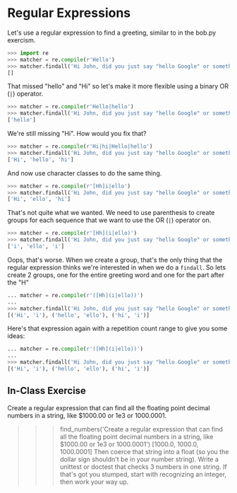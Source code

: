 # Regular Expressions

Let's use a regular expression to find a greeting, similar to in the bob.py exercism.

```python
>>> import re
>>> matcher = re.compile(r'Hello')
>>> matcher.findall('Hi John, did you just say "hello Google" or something?')
[]
```

That missed "hello" and "Hi" so let's make it more flexible using a binary OR (`|`) operator.

```python
>>> matcher = re.compile(r'Hello|hello')
>>> matcher.findall('Hi John, did you just say "hello Google" or something?')
['hello']
```

We're still missing "Hi".
How would you fix that?

```python
>>> matcher = re.compile(r'Hi|hi|Hello|hello')
>>> matcher.findall('Hi John, did you just say "hello Google" or something?')
['Hi', 'hello', 'hi']
```


And now use character classes to do the same thing.

```python
>>> matcher = re.compile(r'[Hh]i|ello')
>>> matcher.findall('Hi John, did you just say "hello Google" or something?')
['Hi', 'ello', 'hi']
```

That's not quite what we wanted.
We need to use parenthesis to create groups for each sequence that we want to use the OR (`|`) operator on.

```python
>>> matcher = re.compile(r'[Hh](i|ello)')
>>> matcher.findall('Hi John, did you just say "hello Google" or something?')
['i', 'ello', 'i']
```

Oops, that's worse.
When we create a group, that's the only thing that the regular expression thinks we're interested in when we do a `findall`.
So lets create 2 groups, one for the entire greeting word and one for the part after the "H"


```python
... matcher = re.compile(r'([Hh](i|ello))')
...
>>> matcher.findall('Hi John, did you just say "hello Google" or something?')
[('Hi', 'i'), ('hello', 'ello'), ('hi', 'i')]
```

Here's that expression again with a repetition count range to give you some ideas:


```python
... matcher = re.compile(r'([Hh](i|ello))')
...
>>> matcher.findall('Hi John, did you just say "hello Google" or something?')
[('Hi', 'i'), ('hello', 'ello'), ('hi', 'i')]
```

## In-Class Exercise

Create a regular expression that can find all the floating point decimal numbers in a string, like $1000.00 or 1e3 or 1000.0001.
>>> find_numbers('Create a regular expression that can find all the floating point decimal numbers in a string, like $1000.00 or 1e3 or 1000.0001')
[1000.0, 1000.0, 1000.0001]
Then coerce that string into a float (so you the dollar sign shouldn't be in your number string).
Write a unittest or doctest that checks 3 numbers in one string.
If that's got you stumped, start with recognizing an integer, then work your way up.

